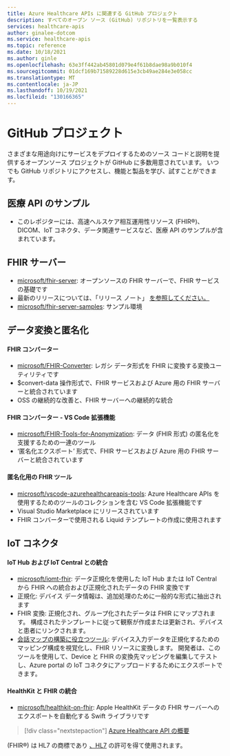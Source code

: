 ```yaml
---
title: Azure Healthcare APIs に関連する GitHub プロジェクト
description: すべてのオープン ソース (GitHub) リポジトリを一覧表示する
services: healthcare-apis
author: ginalee-dotcom
ms.service: healthcare-apis
ms.topic: reference
ms.date: 10/18/2021
ms.author: ginle
ms.openlocfilehash: 63e3ff442ab45801d079e4f61b8dae98a9b010f4
ms.sourcegitcommit: 01dcf169b71589228d615e3cb49ae284e3e058cc
ms.translationtype: MT
ms.contentlocale: ja-JP
ms.lasthandoff: 10/19/2021
ms.locfileid: "130166365"
---
```

# <a name="github-projects"></a>GitHub プロジェクト

さまざまな用途向けにサービスをデプロイするためのソース コードと説明を提供するオープンソース プロジェクトが GitHub に多数用意されています。 いつでも GitHub リポジトリにアクセスし、機能と製品を学び、試すことができます。 

## <a name="healthcare-apis-samples"></a>医療 API のサンプル

* このレポジター[](https://github.com/microsoft/healthcare-apis-samples)には、高速ヘルスケア相互運用性リソース (FHIR&#174;)、DICOM、IoT コネクタ、データ関連サービスなど、医療 API のサンプルが含まれています。

## <a name="fhir-server"></a>FHIR サーバー

* [microsoft/fhir-server](https://github.com/microsoft/fhir-server/): オープンソースの FHIR サーバーで、FHIR サービスの基礎です
* 最新のリリースについては、「リリース ノート」 [を参照してください。](https://github.com/microsoft/fhir-server/releases)
* [microsoft/fhir-server-samples](https://github.com/microsoft/fhir-server-samples): サンプル環境

## <a name="data-conversion--anonymization"></a>データ変換と匿名化

#### <a name="fhir-converter"></a>FHIR コンバーター

* [microsoft/FHIR-Converter](https://github.com/microsoft/FHIR-Converter): レガシ データ形式を FHIR に変換する変換ユーティリティです
* $convert-data 操作形式で、FHIR サービスおよび Azure 用の FHIR サーバーと統合されています
* OSS の継続的な改善と、FHIR サーバーへの継続的な統合
 
#### <a name="fhir-converter---vs-code-extension"></a>FHIR コンバーター - VS Code 拡張機能

* [microsoft/FHIR-Tools-for-Anonymization](https://github.com/microsoft/FHIR-Tools-for-Anonymization): データ (FHIR 形式) の匿名化を支援するための一連のツール
* ‘匿名化エクスポート’ 形式で、FHIR サービスおよび Azure 用の FHIR サーバーと統合されています

#### <a name="fhir-tools-for-anonymization"></a>匿名化用の FHIR ツール

* [microsoft/vscode-azurehealthcareapis-tools](https://github.com/microsoft/vscode-azurehealthcareapis-tools): Azure Healthcare APIs を使用するためのツールのコレクションを含む VS Code 拡張機能です
* Visual Studio Marketplace にリリースされています
* FHIR コンバーターで使用される Liquid テンプレートの作成に使用されます

## <a name="iot-connector"></a>IoT コネクタ

#### <a name="integration-with-iot-hub-and-iot-central"></a>IoT Hub および IoT Central との統合

* [microsoft/iomt-fhir](https://github.com/microsoft/iomt-fhir): データ正規化を使用した IoT Hub または IoT Central から FHIR への統合および正規化されたデータの FHIR 変換です
* 正規化: デバイス データ情報は、追加処理のために一般的な形式に抽出されます
* FHIR 変換: 正規化され、グループ化されたデータは FHIR にマップされます。 構成されたテンプレートに従って観察が作成または更新され、デバイスと患者にリンクされます。
* [会話マップの構築に役立つツール](https://github.com/microsoft/iomt-fhir/tree/master/tools/data-mapper): デバイス入力データを正規化するためのマッピング構成を視覚化し、FHIR リソースに変換します。 開発者は、このツールを使用して、Device と FHIR の変換先マッピングを編集してテストし、Azure portal の IoT コネクタにアップロードするためにエクスポートできます。

#### <a name="healthkit-and-fhir-integration"></a>HealthKit と FHIR の統合

* [microsoft/healthkit-on-fhir](https://github.com/microsoft/healthkit-on-fhir): Apple HealthKit データの FHIR サーバーへのエクスポートを自動化する Swift ライブラリです

>[!div class="nextstepaction"]
>[Azure Healthcare API の概要](healthcare-apis-overview.md)

(FHIR&#174;) は HL7 の商標であり [、HL7](https://hl7.org/fhir/) の許可を得て使用されます。 